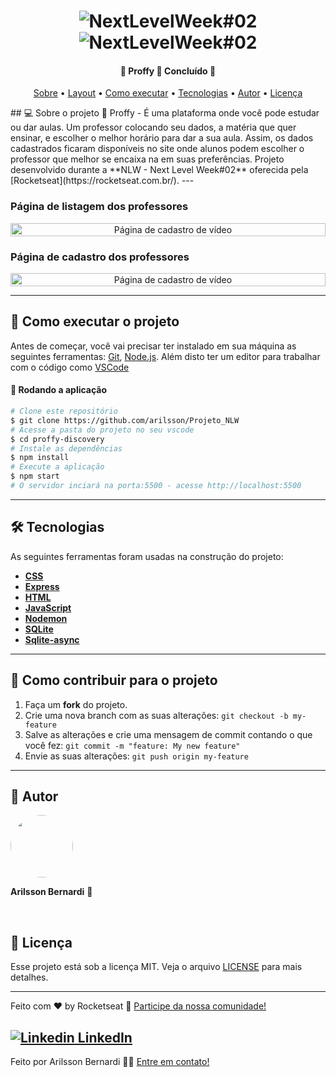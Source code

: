 </p>

<h1 align="center">
    <img alt="NextLevelWeek#02" title="#NextLevelWeek#02" src="https://github.com/grioos/proffy-discovery/blob/master/.github/screenshots/logo.png?raw=true" />
    <img alt="NextLevelWeek#02" title="#NextLevelWeek#02" src="https://github.com/grioos/proffy-discovery/raw/master/.github/screenshots/banner.png" />
</h1>

<h4 align="center"> 
	🚧  Proffy 🏫 Concluído 🚧
</h4>
<p align="center">
	<a href="#-sobre-o-projeto">Sobre</a> •
	<a href="#-layout">Layout</a> • 
 	<a href="#-como-executar-o-projeto">Como executar</a> • 
  <a href="#-tecnologias">Tecnologias</a> • 
 	<a href="#-autor">Autor</a> • 
 	<a href="#user-content--licença">Licença</a>
</p>
## 💻 Sobre o projeto
🏫 Proffy - É uma plataforma onde você pode estudar ou dar aulas. Um professor colocando seu dados, a matéria que quer ensinar, e escolher o melhor horário para dar a sua aula. Assim, os dados cadastrados ficaram disponíveis no site onde alunos podem escolher o professor que melhor se encaixa na em suas preferências.
Projeto desenvolvido durante a **NLW - Next Level Week#02** oferecida pela [Rocketseat](https://rocketseat.com.br/).
---

###  Página de listagem dos professores

<p align="center" style="display: flex; align-items: flex-start; justify-content: center;">
  	<img alt="Página de cadastro de vídeo" src="https://github.com/grioos/proffy-discovery/raw/master/.github/screenshots/study.png" width="100%">
  	
</p>

###  Página de cadastro dos professores

<p align="center" style="display: flex; align-items: flex-start; justify-content: center;">
  	<img alt="Página de cadastro de vídeo" src="https://github.com/grioos/proffy-discovery/raw/master/.github/screenshots/give-classes.png" width="100%">
  	
</p>

---
## 🚀 Como executar o projeto
Antes de começar, você vai precisar ter instalado em sua máquina as seguintes ferramentas:
[Git](https://git-scm.com), [Node.js](https://nodejs.org/en/). 
Além disto ter um editor para trabalhar com o código como [VSCode](https://code.visualstudio.com/)
#### 🧭 Rodando a aplicação
```bash
# Clone este repositório
$ git clone https://github.com/arilsson/Projeto_NLW
# Acesse a pasta do projeto no seu vscode
$ cd proffy-discovery
# Instale as dependências
$ npm install
# Execute a aplicação 
$ npm start
# O servidor inciará na porta:5500 - acesse http://localhost:5500 
```
---
## 🛠 Tecnologias
As seguintes ferramentas foram usadas na construção do projeto:
- **[CSS](https://developer.mozilla.org/pt-BR/docs/Web/CSS)**
- **[Express](https://expressjs.com/)**
- **[HTML](https://developer.mozilla.org/pt-BR/docs/Web/HTML)**
- **[JavaScript](https://www.javascript.com)**
- **[Nodemon](https://github.com/remy/nodemon)**
- **[SQLite](https://www.sqlite.org/index.html)**
- **[Sqlite-async](https://www.npmjs.com/package/sqlite-async)**
---
## 💪 Como contribuir para o projeto
1. Faça um **fork** do projeto.
2. Crie uma nova branch com as suas alterações: `git checkout -b my-feature`
3. Salve as alterações e crie uma mensagem de commit contando o que você fez: `git commit -m "feature: My new feature"`
4. Envie as suas alterações: `git push origin my-feature`
---
## 🦸 Autor
 <img style="border-radius: 50%;" src="https://avatars2.githubusercontent.com/u/71611542?s=460&u=02be2ba9004063163d61358ccdab70a91ce1d09d&v=4" width="100px;" alt=""/>
 <br />
 <p><b>Arilsson Bernardi</b> 🚀</p> 
 <br />
 
 ## :memo: Licença

Esse projeto está sob a licença MIT. Veja o arquivo [LICENSE](LICENSE.md) para mais detalhes.

---

Feito com ♥ by Rocketseat :wave: [Participe da nossa comunidade!](https://discordapp.com/invite/gCRAFhc)
 
[![Linkedin](https://i.stack.imgur.com/gVE0j.png) LinkedIn](https://www.linkedin.com/in/arilsson-bernardi-682104133/) 
---
Feito por Arilsson Bernardi 👋🏻 [Entre em contato!](https://www.linkedin.com/in/arilsson-bernardi-682104133/)
